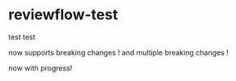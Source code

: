 # reviewflow-test

test
test

now supports breaking changes !
and multiple breaking changes !

now with progress!
